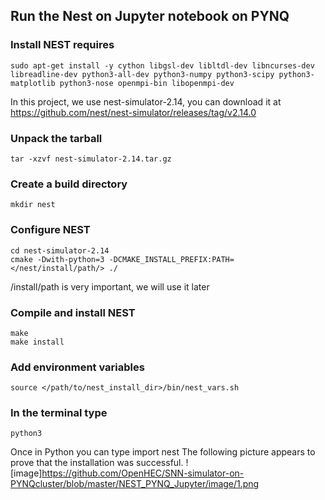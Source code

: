 ## Run the Nest on Jupyter notebook on PYNQ
### Install NEST requires
    sudo apt-get install -y cython libgsl-dev libltdl-dev libncurses-dev libreadline-dev python3-all-dev python3-numpy python3-scipy python3-matplotlib python3-nose openmpi-bin libopenmpi-dev
In this project, we use nest-simulator-2.14, you can download it at https://github.com/nest/nest-simulator/releases/tag/v2.14.0
### Unpack the tarball
    tar -xzvf nest-simulator-2.14.tar.gz
### Create a build directory
    mkdir nest
### Configure NEST
    cd nest-simulator-2.14 
    cmake -Dwith-python=3 -DCMAKE_INSTALL_PREFIX:PATH=</nest/install/path/> ./
  /install/path is very important, we will use it later
### Compile and install NEST
    make
    make install
### Add environment variables
    source </path/to/nest_install_dir>/bin/nest_vars.sh
### In the terminal type
    python3
Once in Python you can type
    import nest
The following picture appears to prove that the installation was successful.
![image]https://github.com/OpenHEC/SNN-simulator-on-PYNQcluster/blob/master/NEST_PYNQ_Jupyter/image/1.png
